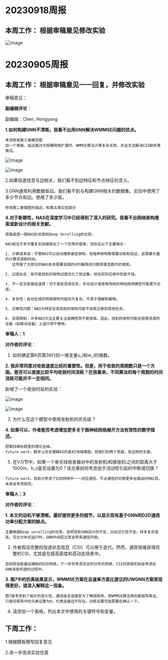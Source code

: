 # 20230918周报

## 本周工作： 根据审稿意见修改实验

![image](https://github.com/UNIC-Lab/Weekly-Report/blob/main/2023-Autumn/Group-4/Hao-Yang/Average_Convergence_Performance_K10.svg)

# 20230905周报

## 本周工作： 根据审稿意见一一回复，并修改实验

审稿意见：

**副编辑评论**：

副编辑：Chen, Hongyang

**1.如何构建GNN不清晰。我看不出用GNN解决WMMSE问题的优点。**
```
考虑修改第三章模型图
加一个表格，描述面对大规模网络扩展时，WMMSE算法计算复杂劣势，并且无法解决CSI缺失等情况。
```
![image](https://github.com/UNIC-Lab/Weekly-Report/assets/90384476/5f520bc5-2f78-4192-befe-cbb2e9b6f406)

![image](https://github.com/UNIC-Lab/Weekly-Report/assets/90384476/df6364a1-981c-4587-9f73-db2dc3304cb5)

2.如果信道信息与边相关，我们看不到边特征和节点特征的含义。

3.GNN通常利用数据驱动。我们看不到与构建GNN相关的数据集。实验中使用了多少节点和边。使用了多少层。
```
修改第二章键图的描述，和第五章实验部分
```

**4.对于新颖性，NAS在深度学习中已经得到了深入的研究。我看不出网络架构搜索或新设计的相关贡献。**
```
思路是提一提NAS的劣势和Deep Unrolling的优势。

NAS相当于多次重复实验搜索出了一个优秀的框架，但存在以下主要缺点：

1. 计算成本高：尽管NAS可以自动搜索最佳架构，但每种架构都需要训练和验证，这需要大量的计算资源和时间。
   这导致了大部分的NAS技术需要高端的GPU集群进行数周甚至数月的搜索。

2. 过度拟合：有可能找到的架构过度优化了验证集，但在实际应用中性能不佳。

3. 不一定总是最佳选择：对于某些具体任务，手动设计或使用传统的神经网络模型可能更为合适。

4. 复杂性：自动生成的网络架构可能较为复杂，不易于理解和解释。

5. 迁移性问题：NAS为特定任务找到的架构可能不容易迁移到其他任务。

6. 资源限制：许多NAS方法主要关注准确性而不是效率。因此，找到的架构可能在有限资源的设备（如移动设备）上运行得不够快。
```

**审稿人：1**

**对作者的评论**：

1. 如何确定第6页第36行的一维变量u_i和w_i的维数。
 
**2. 我非常同意对收敛速度比较的重要性。但是，用于收敛的周期数只是一个方面。是否可以直接比较平均收敛时间消耗？在我看来，不同算法的每个周期的时间消耗可能并不一定相同。**

新增了一个收敛时延的实验：

![image](https://github.com/UNIC-Lab/Weekly-Report/assets/90384476/cd5a929e-c07c-4409-9bb7-95f144543c53)

![image](https://github.com/UNIC-Lab/Weekly-Report/assets/90384476/23f57fec-42f1-4a4f-b735-92f478e95a6e)
   
3. 为什么在这个模型中使用发射机的优先级？

**4. 如果可以，作者能否考虑增加更多关于图神经网络展开方法有效性的数学描述。**
```
把第四章标题里的理论去掉。
future work，数学上完全理解AI的是AI领域难题。但我们的两个思路，有证明的文章。
```

5. 在V.G节中，如果一个单天线收发器对中的发射机i和接收机i之间的距离大于1000m，h_ii是否设置为0？该文章如何考虑由于流动性引起的中断或切换？
```
future work，目前只考虑了D2D网络中一一对应通信，节点通信的切换更多在路由的MAC层，未来会考虑研究。
```

**审稿人：3**

**对作者的评论**：

**1. 本文的动机不够清晰。最好提供更多的细节，以显示现有基于GNN的D2D通信功率分配方案的缺点。**
```
主要根据Deep unrolling的优势，说明现有GNN设计的不足，比如泛化性不足，样本复杂度高，完全分布式运行时，GNN中间层过宽会带来通信开销。
```

2. 作者假设完整的信道状态信息（CSI）可以用于迭代。然而，通常很难获得完整的CSI，尤其是在超高密度和高动态场景中。
```
目前假设是基站辅助的D2D网络，下一步将考虑完全的分布式网络，CSI的获取机制会考虑在GNN消息传递的过程中。
```

**3. 图7中的仿真结果显示，WMMSE方案在总速率方面比提议的UWGNN方案表现得更好。请深入解释这一现象。**
```
图7是考虑到了拓扑的变化性，通信由全连接变为了稀疏矩阵，但WMMSE算法用的是矩阵乘法，只是将矩阵中的元素设置为0，代表连接边不存在。训练设置可能需要在确认一下。
```
4. 请添加一个表格，列出本文中使用的关键符号和变量。

## 下周工作：

1.根据模板撰写回复意见

2.进一步改进实验仿真





     


